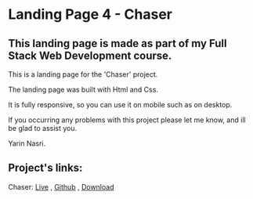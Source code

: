# Landing Page 4 - Chaser

## This landing page is made as part of my Full Stack Web Development course.

This is a landing page for the 'Chaser' project.

The landing page was built with Html and Css.

It is fully responsive, so you can use it on mobile such as on desktop.

If you occurring any problems with this project please let me know, and ill be glad to assist you.

Yarin Nasri.

## Project's links:

Chaser:
[Live](https://yarinnasri.github.io/Landing-Page-4-Chaser/) , [Github](https://github.com/Yarinnasri/Landing-Page-4-Chaser) , [Download](https://github.com/Yarinnasri/Landing-Page-4-Chaser/archive/main.zip)
